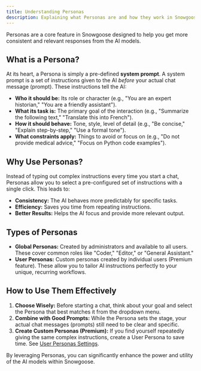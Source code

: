 ```yaml
---
title: Understanding Personas
description: Explaining what Personas are and how they work in Snowgoose.
---
```


Personas are a core feature in Snowgoose designed to help you get more consistent and relevant responses from the AI models.

## What is a Persona?

At its heart, a Persona is simply a pre-defined **system prompt**. A system prompt is a set of instructions given to the AI _before_ your actual chat message (prompt). These instructions tell the AI:

- **Who it should be:** Its role or character (e.g., "You are an expert historian," "You are a friendly assistant").
- **What its task is:** The primary goal of the interaction (e.g., "Summarize the following text," "Translate this into French").
- **How it should behave:** Tone, style, level of detail (e.g., "Be concise," "Explain step-by-step," "Use a formal tone").
- **What constraints apply:** Things to avoid or focus on (e.g., "Do not provide medical advice," "Focus on Python code examples").

## Why Use Personas?

Instead of typing out complex instructions every time you start a chat, Personas allow you to select a pre-configured set of instructions with a single click. This leads to:

- **Consistency:** The AI behaves more predictably for specific tasks.
- **Efficiency:** Saves you time from repeating instructions.
- **Better Results:** Helps the AI focus and provide more relevant output.

## Types of Personas

- **Global Personas:** Created by administrators and available to all users. These cover common roles like "Coder," "Editor," or "General Assistant."
- **User Personas:** Custom personas created by individual users (Premium feature). These allow you to tailor AI instructions perfectly to your unique, recurring workflows.

## How to Use Them Effectively

1.  **Choose Wisely:** Before starting a chat, think about your goal and select the Persona that best matches it from the dropdown menu.
2.  **Combine with Good Prompts:** While the Persona sets the stage, your actual chat messages (prompts) still need to be clear and specific.
3.  **Create Custom Personas (Premium):** If you find yourself repeatedly giving the same complex instructions, create a User Persona to save time. See [User Personas Settings](../settings/user-personas/).

By leveraging Personas, you can significantly enhance the power and utility of the AI models within Snowgoose.
